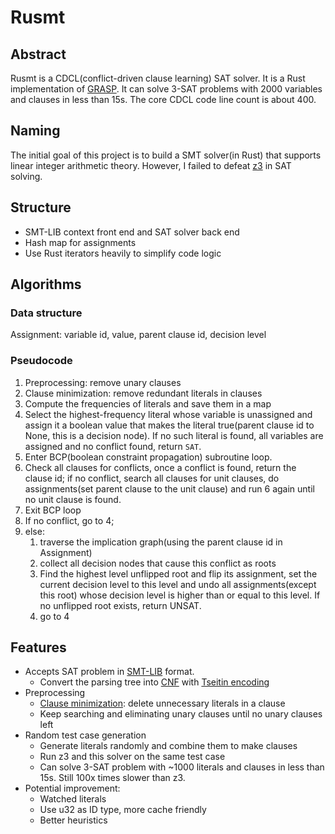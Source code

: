 # Rusmt

## Abstract

Rusmt is a CDCL(conflict-driven clause learning) SAT solver. It is a Rust implementation of [GRASP](https://www.cs.cmu.edu/~emc/15-820A/reading/grasp_iccad96.pdf). It can solve 3-SAT problems with 2000 variables and clauses in less than 15s. The core CDCL code line count is about 400. 

## Naming

The initial goal of this project is to build a SMT solver(in Rust) that supports linear integer arithmetic theory. However, I failed to defeat [z3](https://www.cs.cmu.edu/~emc/15-820A/reading/grasp_iccad96.pdf) in SAT solving.

## Structure
- SMT-LIB context front end and SAT solver back end
- Hash map for assignments
- Use Rust iterators heavily to simplify code logic

## Algorithms

### Data structure
Assignment: variable id, value, parent clause id, decision level

### Pseudocode

1. Preprocessing: remove unary clauses
2. Clause minimization: remove redundant literals in clauses
3. Compute the frequencies of literals and save them in a map  
4. Select the highest-frequency literal whose variable is unassigned and assign it a boolean value that makes the literal true(parent clause id to None, this is a decision node). If no such literal is found, all variables are assigned and no conflict found, return `SAT`.
5. Enter BCP(boolean constraint propagation) subroutine loop. 
6. Check all clauses for conflicts, once a conflict is found, return the clause id; if no conflict, search all clauses for unit clauses, do assignments(set parent clause to the unit clause) and run 6 again until no unit clause is found.
7. Exit BCP loop
8. If no conflict, go to 4;
9. else:
   1. traverse the implication graph(using the parent clause id in Assignment) 
   2. collect all decision nodes that cause this conflict as roots
   3. Find the highest level unflipped root and flip its assignment, set the current decision level to this level and undo all assignments(except this root) whose decision level is higher than or equal to this level. If no unflipped root exists, return UNSAT. 
   4. go to 4

## Features
- Accepts SAT problem in [SMT-LIB](http://smtlib.cs.uiowa.edu/) format.
  - Convert the parsing tree into [CNF](https://en.wikipedia.org/wiki/Conjunctive_normal_form) with [Tseitin encoding](https://en.wikipedia.org/wiki/Tseytin_transformation)
- Preprocessing
  - [Clause minimization](http://minisat.se/downloads/escar05.pdf): delete unnecessary literals in a clause
  - Keep searching and eliminating unary clauses until no unary clauses left
- Random test case generation
  - Generate literals randomly and combine them to make clauses
  - Run z3 and this solver on the same test case
  - Can solve 3-SAT problem with ~1000 literals and clauses in less than 15s. Still 100x times slower than z3.
- Potential improvement:
  - Watched literals
  - Use u32 as ID type, more cache friendly
  - Better heuristics

